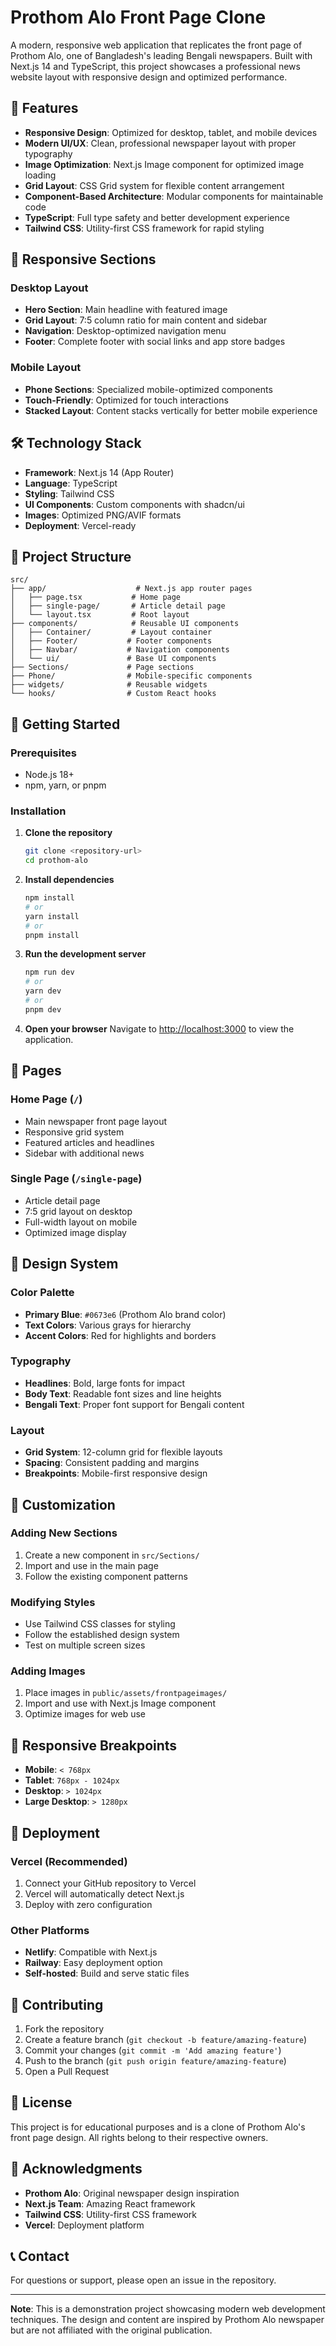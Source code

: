 # Prothom Alo Front Page Clone

A modern, responsive web application that replicates the front page of Prothom Alo, one of Bangladesh's leading Bengali newspapers. Built with Next.js 14 and TypeScript, this project showcases a professional news website layout with responsive design and optimized performance.

## 🚀 Features

- **Responsive Design**: Optimized for desktop, tablet, and mobile devices
- **Modern UI/UX**: Clean, professional newspaper layout with proper typography
- **Image Optimization**: Next.js Image component for optimized image loading
- **Grid Layout**: CSS Grid system for flexible content arrangement
- **Component-Based Architecture**: Modular components for maintainable code
- **TypeScript**: Full type safety and better development experience
- **Tailwind CSS**: Utility-first CSS framework for rapid styling

## 📱 Responsive Sections

### Desktop Layout
- **Hero Section**: Main headline with featured image
- **Grid Layout**: 7:5 column ratio for main content and sidebar
- **Navigation**: Desktop-optimized navigation menu
- **Footer**: Complete footer with social links and app store badges

### Mobile Layout
- **Phone Sections**: Specialized mobile-optimized components
- **Touch-Friendly**: Optimized for touch interactions
- **Stacked Layout**: Content stacks vertically for better mobile experience

## 🛠️ Technology Stack

- **Framework**: Next.js 14 (App Router)
- **Language**: TypeScript
- **Styling**: Tailwind CSS
- **UI Components**: Custom components with shadcn/ui
- **Images**: Optimized PNG/AVIF formats
- **Deployment**: Vercel-ready

## 📁 Project Structure

```
src/
├── app/                    # Next.js app router pages
│   ├── page.tsx           # Home page
│   ├── single-page/       # Article detail page
│   └── layout.tsx         # Root layout
├── components/            # Reusable UI components
│   ├── Container/         # Layout container
│   ├── Footer/           # Footer components
│   ├── Navbar/           # Navigation components
│   └── ui/               # Base UI components
├── Sections/             # Page sections
├── Phone/                # Mobile-specific components
├── widgets/              # Reusable widgets
└── hooks/                # Custom React hooks
```

## 🚀 Getting Started

### Prerequisites

- Node.js 18+ 
- npm, yarn, or pnpm

### Installation

1. **Clone the repository**
   ```bash
   git clone <repository-url>
   cd prothom-alo
   ```

2. **Install dependencies**
   ```bash
   npm install
   # or
   yarn install
   # or
   pnpm install
   ```

3. **Run the development server**
   ```bash
   npm run dev
   # or
   yarn dev
   # or
   pnpm dev
   ```

4. **Open your browser**
   Navigate to [http://localhost:3000](http://localhost:3000) to view the application.

## 📄 Pages

### Home Page (`/`)
- Main newspaper front page layout
- Responsive grid system
- Featured articles and headlines
- Sidebar with additional news

### Single Page (`/single-page`)
- Article detail page
- 7:5 grid layout on desktop
- Full-width layout on mobile
- Optimized image display

## 🎨 Design System

### Color Palette
- **Primary Blue**: `#0673e6` (Prothom Alo brand color)
- **Text Colors**: Various grays for hierarchy
- **Accent Colors**: Red for highlights and borders

### Typography
- **Headlines**: Bold, large fonts for impact
- **Body Text**: Readable font sizes and line heights
- **Bengali Text**: Proper font support for Bengali content

### Layout
- **Grid System**: 12-column grid for flexible layouts
- **Spacing**: Consistent padding and margins
- **Breakpoints**: Mobile-first responsive design

## 🔧 Customization

### Adding New Sections
1. Create a new component in `src/Sections/`
2. Import and use in the main page
3. Follow the existing component patterns

### Modifying Styles
- Use Tailwind CSS classes for styling
- Follow the established design system
- Test on multiple screen sizes

### Adding Images
1. Place images in `public/assets/frontpageimages/`
2. Import and use with Next.js Image component
3. Optimize images for web use

## 📱 Responsive Breakpoints

- **Mobile**: `< 768px`
- **Tablet**: `768px - 1024px`
- **Desktop**: `> 1024px`
- **Large Desktop**: `> 1280px`

## 🚀 Deployment

### Vercel (Recommended)
1. Connect your GitHub repository to Vercel
2. Vercel will automatically detect Next.js
3. Deploy with zero configuration

### Other Platforms
- **Netlify**: Compatible with Next.js
- **Railway**: Easy deployment option
- **Self-hosted**: Build and serve static files

## 🤝 Contributing

1. Fork the repository
2. Create a feature branch (`git checkout -b feature/amazing-feature`)
3. Commit your changes (`git commit -m 'Add amazing feature'`)
4. Push to the branch (`git push origin feature/amazing-feature`)
5. Open a Pull Request

## 📝 License

This project is for educational purposes and is a clone of Prothom Alo's front page design. All rights belong to their respective owners.

## 🙏 Acknowledgments

- **Prothom Alo**: Original newspaper design inspiration
- **Next.js Team**: Amazing React framework
- **Tailwind CSS**: Utility-first CSS framework
- **Vercel**: Deployment platform

## 📞 Contact

For questions or support, please open an issue in the repository.

---

**Note**: This is a demonstration project showcasing modern web development techniques. The design and content are inspired by Prothom Alo newspaper but are not affiliated with the original publication.
